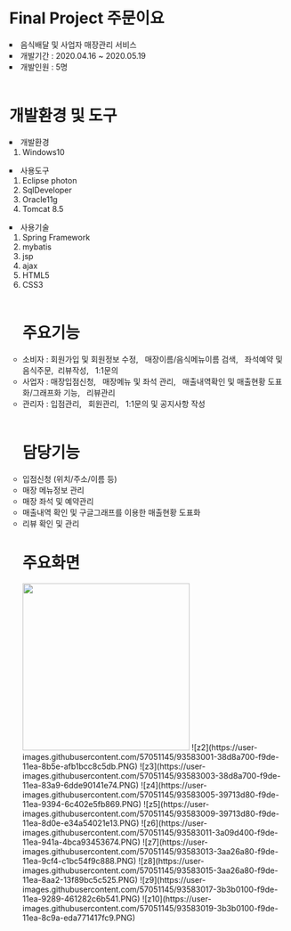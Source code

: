# Final Project 주문이요


<li type="square">음식배달 및 사업자 매장관리 서비스</li>

<li type="square">개발기간 : 2020.04.16 ~ 2020.05.19</li>

<li type="square">개발인원 : 5명</li>

<br>

# 개발환경 및 도구


<li type="square"> 개발환경
 <ol>
 <li> Windows10 
 </ol>
  </li>
<li type="square"> 사용도구 
 <ol>
  <li> Eclipse photon
  <li> SqlDeveloper
  <li> Oracle11g
  <li>Tomcat 8.5
 </ol>  
  </li>
  
<li type="square"> 사용기술
 <ol>
  <li> Spring Framework
  <li> mybatis
  <li> jsp
  <li> ajax
  <li> HTML5
  <li> CSS3
  </li>

<br>

# 주요기능 

<div>
  
  <li type="circle">소비자 : 회원가입 및 회원정보 수정, &nbsp 매장이름/음식메뉴이름 검색, &nbsp 좌석예약 및 음식주문,&nbsp 리뷰작성, &nbsp 1:1문의 </li>
  
  <li type="circle">사업자 : 매장입점신청, &nbsp 매장메뉴 및 좌석 관리, &nbsp 매출내역확인 및 매출현황 도표화/그래프화 기능, &nbsp  리뷰관리</li>
  
  <li type="circle">관리자 : 입점관리, &nbsp 회원관리, &nbsp 1:1문의 및 공지사항 작성 </li>
  
  </div>
  
  <br>
  
 # 담당기능
 
 
 <li type="circle"> 입점신청 (위치/주소/이름 등)
 <li type="circle"> 매장 메뉴정보 관리
 <li type="circle"> 매장 좌석 및 예약관리
 <li type="circle"> 매출내역 확인 및 구글그래프를 이용한 매출현황 도표화
 <li type="circle"> 리뷰 확인 및 관리


# 주요화면
 <img src="![z1](https://user-images.githubusercontent.com/57051145/93582997-370ee380-f9de-11ea-98ec-f3a1c2817044.PNG)" width="300px" />
![z2](https://user-images.githubusercontent.com/57051145/93583001-38d8a700-f9de-11ea-8b5e-afb1bcc8c5db.PNG)
![z3](https://user-images.githubusercontent.com/57051145/93583003-38d8a700-f9de-11ea-83a9-6dde90141e74.PNG)
![z4](https://user-images.githubusercontent.com/57051145/93583005-39713d80-f9de-11ea-9394-6c402e5fb869.PNG)
![z5](https://user-images.githubusercontent.com/57051145/93583009-39713d80-f9de-11ea-8d0e-e34a54021e13.PNG)
![z6](https://user-images.githubusercontent.com/57051145/93583011-3a09d400-f9de-11ea-941a-4bca93453674.PNG)
![z7](https://user-images.githubusercontent.com/57051145/93583013-3aa26a80-f9de-11ea-9cf4-c1bc54f9c888.PNG)
![z8](https://user-images.githubusercontent.com/57051145/93583015-3aa26a80-f9de-11ea-8aa2-13f89bc5c525.PNG)
![z9](https://user-images.githubusercontent.com/57051145/93583017-3b3b0100-f9de-11ea-9289-461282c6b541.PNG)
![z10](https://user-images.githubusercontent.com/57051145/93583019-3b3b0100-f9de-11ea-8c9a-eda771417fc9.PNG)

